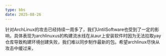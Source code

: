 ```yaml
---
type: bbs
date: 2025-08-26
---
```

针对ArchLinux的攻击已经持续一周多了，我们UntilSoftware也受到了一定的影响，具体表现为archlinuxus的构建流水线在从aur上安装软件时因为无法拉取yay仓库导致构建环境创建失败，我们难以同步制作最新的包。希望archlinux尽快从攻击中缓过来，